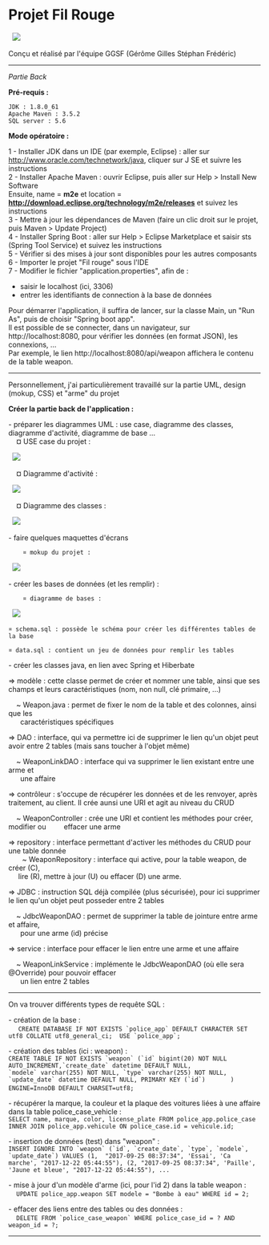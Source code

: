 # **Projet Fil Rouge** #


<p>
  <img src=".\src\assets\images\titre_fil_rouge.png"/>
</p>
Conçu et réalisé par l'équipe GGSF (Gérôme Gilles Stéphan Frédéric)

----------

*Partie Back*

**Pré-requis :**

	JDK : 1.8.0_61  
	Apache Maven : 3.5.2  
	SQL server : 5.6  

**Mode opératoire :**

1 - Installer JDK dans un IDE (par exemple, Eclipse) : aller sur http://www.oracle.com/technetwork/java, cliquer sur J SE et suivre les instructions  
2 - Installer Apache Maven : ouvrir Eclipse, puis aller sur Help > Install New Software  
Ensuite, name = **m2e** et location = **http://download.eclipse.org/technology/m2e/releases** et suivez les instructions  
3 - Mettre à jour les dépendances de Maven (faire un clic droit sur le projet, puis Maven > Update Project)  
4 - Installer Spring Boot : aller sur Help > Eclipse Marketplace et saisir sts (Spring Tool Service) et suivez les instructions  
5 - Vérifier si des mises à jour sont disponibles pour les autres composants  
6 - Importer le projet "Fil rouge" sous l'IDE  
7 - Modifier le fichier "application.properties", afin de :

* saisir le localhost (ici, 3306)  
* entrer les identifiants de connection à la base de données  

Pour démarrer l'application, il suffira de lancer, sur la classe Main, un "Run As", puis de choisir "Spring boot app".  
Il est possible de se connecter, dans un navigateur, sur http://localhost:8080, pour vérifier les données 
(en format JSON), les connexions, ...  
Par exemple, le lien http://localhost:8080/api/weapon affichera le contenu de la table weapon.

----------

Personnellement, j'ai particulièrement travaillé sur la partie UML, design (mokup, CSS) et "arme" du projet  


**Créer la partie back de l'application :**  

- préparer les diagrammes UML : use case, diagramme des classes, diagramme d'activité, diagramme de base ...  
    ¤ USE case du projet :  
<p>
  <img src=".\src\assets\images\use_case.jpg"/>
</p>  
	    ¤ Diagramme d'activité :  
<p>
  <img src=".\src\assets\images\diagramme_activite.jpg"/>
</p>  
	    ¤ Diagramme des classes :  
<p>
  <img src=".\src\assets\images\LesExperts.jpg"/>
</p>  

- faire quelques maquettes d'écrans  

	    ¤ mokup du projet :  
<p>
  <img src=".\src\assets\images\fil_rouge_mokup.png"/>
</p>  

- créer les bases de données (et les remplir) :  

	    ¤ diagramme de bases :  
<p>
  <img src=".\src\assets\images\schema_BDD.png"/>  

</p>  

	¤ schema.sql : possède le schéma pour créer les différentes tables de la base  

	¤ data.sql : contient un jeu de données pour remplir les tables  



- créer les classes java, en lien avec Spring et Hiberbate  

=> modèle : cette classe permet de créer et nommer une table, ainsi que ses champs et leurs caractéristiques (nom, non null, clé primaire, ...)  

    ~ Weapon.java : permet de fixer le nom de la table et des colonnes, ainsi que les  
      caractéristiques spécifiques

=> DAO : interface, qui va permettre ici de supprimer le lien qu'un objet peut avoir entre 2 tables (mais sans toucher à l'objet même)  

    ~ WeaponLinkDAO : interface qui va supprimer le lien existant entre une arme et  
      une affaire

=> contrôleur : s'occupe de récupérer les données et de les renvoyer, après traitement, au client. Il crée aunsi une URI et agit au niveau du CRUD  

    ~ WeaponController : crée une URI et contient les méthodes pour créer, modifier ou  
      effacer une arme

=> repository : interface permettant d'activer les méthodes du CRUD pour une table donnée  
  
    ~ WeaponRepository : interface qui active, pour la table weapon, de créer (C),    
     lire (R), mettre à jour (U) ou effacer (D) une arme.


=> JDBC : instruction SQL déjà compilée (plus sécurisée), pour ici supprimer le lien qu'un objet peut posseder entre 2 tables  

    ~ JdbcWeaponDAO : permet de supprimer la table de jointure entre arme et affaire,  
      pour une arme (id) précise  

=> service : interface pour effacer le lien entre une arme et une affaire  

    ~ WeaponLinkService : implémente le JdbcWeaponDAO (où elle sera @Override) pour pouvoir effacer  
      un lien entre 2 tables

----------

On va trouver différents types de requête SQL :  

- création de la base :  
     ```CREATE DATABASE IF NOT EXISTS `police_app` DEFAULT CHARACTER SET utf8 COLLATE utf8_general_ci; 
USE `police_app`;```

- création des tables (ici : weapon) :  
	```CREATE TABLE IF NOT EXISTS `weapon` (`id` bigint(20) NOT NULL AUTO_INCREMENT,`create_date` datetime DEFAULT NULL, `modele` varchar(255) NOT NULL, `type` varchar(255) NOT NULL, `update_date` datetime DEFAULT NULL, PRIMARY KEY (`id`)  
    ) ENGINE=InnoDB DEFAULT CHARSET=utf8;```  
    
 - récupérer la marque, la couleur et la plaque des voitures liées à une affaire dans la table police_case_vehicle :  
 	```SELECT name, marque, color, license_plate FROM police_app.police_case INNER JOIN police_app.vehicule ON police_case.id = vehicule.id;```  
	
- insertion de données (test) dans "weapon" :  
	```INSERT IGNORE INTO `weapon` (`id`, `create_date`, `type`, `modele`, `update_date`) VALUES (1,  "2017-09-25 08:37:34", 'Essai', 'Ca marche', "2017-12-22 05:44:55"), (2, "2017-09-25 08:37:34", 'Paille', 'Jaune et bleue', "2017-12-22 05:44:55"), ...```

- mise à jour d'un modèle d'arme (ici, pour l'id 2) dans la table weapon :  
    ```UPDATE police_app.weapon SET modele = "Bombe à eau" WHERE id = 2;```  

- effacer des liens entre des tables ou des données :  
    ```DELETE FROM `police_case_weapon` WHERE police_case_id = ? AND weapon_id = ?;```  

----------

